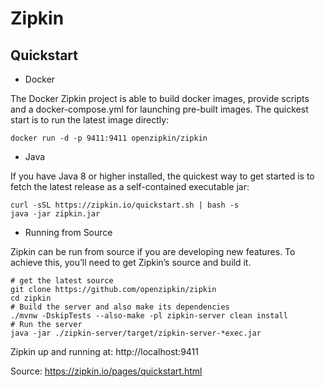 # Zipkin

## Quickstart

* Docker

The Docker Zipkin project is able to build docker images, provide scripts and a docker-compose.yml for launching pre-built images. The quickest start is to run the latest image directly:

```
docker run -d -p 9411:9411 openzipkin/zipkin
```

* Java

If you have Java 8 or higher installed, the quickest way to get started is to fetch the latest release as a self-contained executable jar:
```
curl -sSL https://zipkin.io/quickstart.sh | bash -s
java -jar zipkin.jar
```

* Running from Source

Zipkin can be run from source if you are developing new features. To achieve this, you’ll need to get Zipkin’s source and build it.

```
# get the latest source
git clone https://github.com/openzipkin/zipkin
cd zipkin
# Build the server and also make its dependencies
./mvnw -DskipTests --also-make -pl zipkin-server clean install
# Run the server
java -jar ./zipkin-server/target/zipkin-server-*exec.jar
```

Zipkin up and running at: http://localhost:9411

Source: https://zipkin.io/pages/quickstart.html